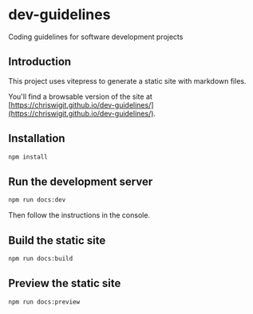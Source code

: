 # dev-guidelines

Coding guidelines for software development projects

## Introduction

This project uses vitepress to generate a static site with markdown files.

You'll find a browsable version of the site at [https://chriswigit.github.io/dev-guidelines/](https://chriswigit.github.io/dev-guidelines/).

## Installation

```bash
npm install
```

## Run the development server

```bash
npm run docs:dev
```

Then follow the instructions in the console.

## Build the static site

```bash
npm run docs:build
```

## Preview the static site

```bash
npm run docs:preview
```